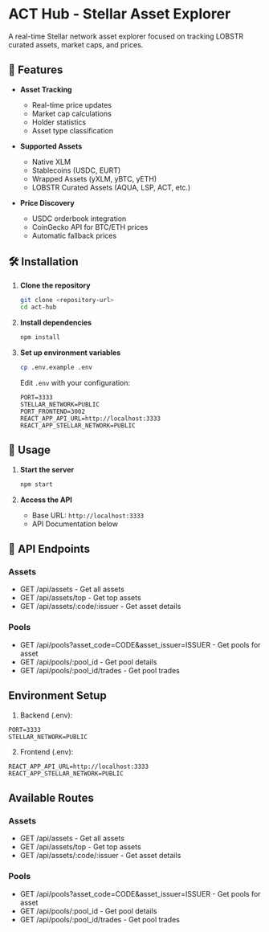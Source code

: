 # ACT Hub - Stellar Asset Explorer

A real-time Stellar network asset explorer focused on tracking LOBSTR curated assets, market caps, and prices.

## 🚀 Features

- **Asset Tracking**
  - Real-time price updates
  - Market cap calculations
  - Holder statistics
  - Asset type classification

- **Supported Assets**
  - Native XLM
  - Stablecoins (USDC, EURT)
  - Wrapped Assets (yXLM, yBTC, yETH)
  - LOBSTR Curated Assets (AQUA, LSP, ACT, etc.)

- **Price Discovery**
  - USDC orderbook integration
  - CoinGecko API for BTC/ETH prices
  - Automatic fallback prices

## 🛠 Installation

1. **Clone the repository**
   ```bash
   git clone <repository-url>
   cd act-hub
   ```

2. **Install dependencies**
   ```bash
   npm install
   ```

3. **Set up environment variables**
   ```bash
   cp .env.example .env
   ```
   Edit `.env` with your configuration:
   ```
   PORT=3333
   STELLAR_NETWORK=PUBLIC
   PORT_FRONTEND=3002
   REACT_APP_API_URL=http://localhost:3333
   REACT_APP_STELLAR_NETWORK=PUBLIC
   ```

## 🚦 Usage

1. **Start the server**
   ```bash
   npm start
   ```

2. **Access the API**
   - Base URL: `http://localhost:3333`
   - API Documentation below

## 📡 API Endpoints

### Assets

- GET /api/assets - Get all assets
- GET /api/assets/top - Get top assets
- GET /api/assets/:code/:issuer - Get asset details

### Pools

- GET /api/pools?asset_code=CODE&asset_issuer=ISSUER - Get pools for asset
- GET /api/pools/:pool_id - Get pool details
- GET /api/pools/:pool_id/trades - Get pool trades

## Environment Setup

1. Backend (.env):
```env
PORT=3333
STELLAR_NETWORK=PUBLIC
```

2. Frontend (.env):
```env
REACT_APP_API_URL=http://localhost:3333
REACT_APP_STELLAR_NETWORK=PUBLIC
```

## Available Routes

### Assets
- GET /api/assets - Get all assets
- GET /api/assets/top - Get top assets
- GET /api/assets/:code/:issuer - Get asset details

### Pools
- GET /api/pools?asset_code=CODE&asset_issuer=ISSUER - Get pools for asset
- GET /api/pools/:pool_id - Get pool details
- GET /api/pools/:pool_id/trades - Get pool trades
